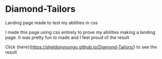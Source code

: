 # Diamond-Tailors
Landing page made to test my abilities in css

I made this page using css entirely to prove my abilities making a landing page. It was pretty fun to made and I feel proud of the result

Click {here}(https://sheldonyoungo.github.io/Diamond-Tailors/) to see the result
